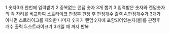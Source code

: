 1.숫자3개 한번에 입력받기
2.중복없는 랜덤 숫자 3개 뽑기
3.입력받은 숫자와 랜덤숫자의 각 자리를 비교하여 스트라이크 판정후 판정 후 판정개수 출력
4.판정개수가 3개가 아니면 스트라이크를 제외한 나머지 숫자가 랜덤숫자에 포함되어있는지(볼)를 판정후 개수 출력
5.스트라이크가 3개일 때 까지 반복
